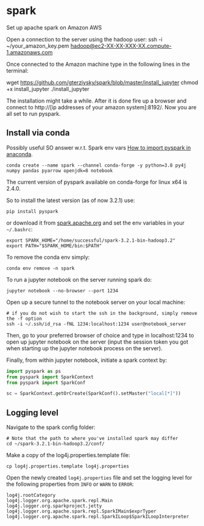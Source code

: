 # spark
Set up apache spark on Amazon AWS

Open a connection to the server using the hadoop user:
ssh -i ~/your_amazon_key.pem hadoop@ec2-XX-XX-XXX-XX.compute-1.amazonaws.com

Once connected to the Amazon machine type in the following lines in the terminal:

wget https://github.com/gterziysky/spark/blob/master/install_jupyter
chmod +x install_jupyter
./install_jupyter

The installation might take a while. After it is done fire up a browser and connect to http://[ip addresses of your amazon system]:8192/. Now you are all set to run pyspark.

## Install via conda

Possibly useful SO answer w.r.t. Spark env vars [How to import pyspark in anaconda](https://stackoverflow.com/questions/33814005/how-to-import-pyspark-in-anaconda#answer-33814715).

```shell
conda create --name spark --channel conda-forge -y python=3.8 py4j numpy pandas pyarrow openjdk=8 notebook
```

The current version of pyspark available on conda-forge for linux x64 is 2.4.0.

So to install the latest version (as of now 3.2.1) use:
```shell
pip install pyspark
```

or download it from [spark.apache.org](spark.apache.org) and set the env variables in your `~/.bashrc`:

```shell
export SPARK_HOME="/home/successful/spark-3.2.1-bin-hadoop3.2"
export PATH="$SPARK_HOME/bin:$PATH"
```

To remove the conda env simply:

```shell
conda env remove -n spark
```

To run a jupyter notebook on the server running spark do:

```shell
jupyter notebook --no-browser --port 1234
```

Open up a secure tunnel to the notebook server on your local machine:

```shell
# if you do not wish to start the ssh in the background, simply remove the -f option
ssh -i ~/.ssh/id_rsa -fNL 1234:localhost:1234 user@notebook_server
```

Then, go to your preferred browser of choice and type in localhost:1234 to open up jupyter notebook on the server (input the session token you got when starting up the jupyter notebook process on the server).

Finally, from within jupyter notebook, initiate a spark context by:

```python
import pyspark as ps
from pyspark import SparkContext
from pyspark import SparkConf

sc = SparkContext.getOrCreate(SparkConf().setMaster("local[*]"))
```

## Logging level

Navigate to the spark config folder:

```shell
# Note that the path to where you've installed spark may differ
cd ~/spark-3.2.1-bin-hadoop3.2/conf/
```

Make a copy of the log4j.properties.template file:
```shell
cp log4j.properties.template log4j.properties
```

Open the newly created `log4j.properties` file and set the logging level for the following properties from `INFO` or `WARN` to `ERROR`:

```shell
log4j.rootCategory
log4j.logger.org.apache.spark.repl.Main
log4j.logger.org.sparkproject.jetty
log4j.logger.org.apache.spark.repl.SparkIMain$exprTyper
log4j.logger.org.apache.spark.repl.SparkILoop$SparkILoopInterpreter
```
